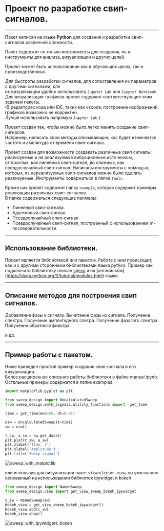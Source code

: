 # Проект по разработке свип-сигналов.
  
- - -  

Пакет написан на языке **Python** для создания и разработки свип-сигналов различной сложности.  
  
Пакет содержит не только инструменты для создания, но и инструменты для анализа, визуализации и других целей. 
    
Проект может быть использовании как в обучающих целях, так и производственных.  
  
Для быстроты разработки сигналов, для сопоставления их параметров с другими сигналами, для  
их визуализации удобно использовать `Jupyter Lab` или `Jupyter Notebook`.  
Для визуализации графиков проект содержит соответствующие этим задачам пакеты.  
(В редакторах кода или IDE, таких как vscode, построение изображений, графиков возможно не корректно.  
Лучше использовать напрямую `Jupyter Lab`.)  
  
Проект создан так, чтобы можно было легко менять создание свип-сигналов.   
Например, написать свои методы описывающие, как будет изменяется частота и амплитуда от времени свип-сигнала.  
  
Проект создан для возможности создавать различные свип сигналы: реализуемые и не реализуемые вибрационным источником,  
от простых, как линейный свип-сигнал, до сложных, как псевдослучайный свип-сигнал. Написаны инструменты с помощью,  
которых, из нереализуемых свип-сигналов можно было сделать реализуемые. Инструменты содержаться в папке `tools`.  
  
Кроме них проект содержит папку `example`, которая содержит примеры реализации различных свип-сигналов.  
В папке содержаться следующие примеры:  
* Линейный свип-сигнала.  
* Адаптивный свип-сигнал.
* Псевдослучайный спип-сигнал.  
* Псевдослучайный свип-сигнал, построенный с использованием m-последовательности. 

- - -
## Использование библиотеки. 

Проект является библиотекой или пакетом. Работа с ним происходит, как и с другими сторонними библиотеками языка python.
Пример как подключить библиотеку описан 
[здесь](https://all-python.ru/osnovy/podklyuchenie-modulej.html 'Import module') 
и на [английском] (https://docs.python.org/3/tutorial/modules.html) языке. 
- - -
## Описание методов для построения свип сигналов.

Добавление фазы к сигналу.
Вычитание фазы из сигнала.
Получение спектра.
Получение амплиткдного спетра.
Получение фазагого спектра.
Получение обратного фильтра.

и др.

- - -
## Пример работы с пакетом.
  
Ниже приведен простой пример создания свип-сигнала и его визуализации.  
Более расширенное описание работы библиотеки в файле manual.ipynb. 
Остальные примеры содержатся в папке examples.

```python
import matplotlib.pyplot as plt

from sweep_design import UncalculatedSweep
from sweep_design.math_signals.utility_functions import  get_time

time = get_time(end=50, dt=0.01)

usw = UncalculatedSweep(t=time)
sw = usw()

t_sw, a_sw = sw.get_data()
plt.plot(t_sw, a_sw)
plt.xlabel('Time, s')
plt.ylabel('Amplitude')
plt.title('Sweep-signal')

```  

![sweep_with_matplotlib](https://user-images.githubusercontent.com/89973180/156033978-ccc8de40-9f6b-4bb1-b59f-7a3ea41d2f64.png "Linear Sweep") 

или используя для визуализации пакет ```viewrelation.view```, по умолчанию основанный на использовании библиотек ipywidget и bokeh  

```python
from sweep_design import NamedSweep
from sweep_design.view import get_view_sweep_bokeh_ipywidget

c_sw = NamedSweep(sw)
bokeh_view = get_view_sweep_bokeh_ipywidget()
bokeh_view.add(c_sw)
bokeh_view.show()
```

![sweep_with_ipywidgets_bokeh](https://user-images.githubusercontent.com/89973180/156037232-c3b11ec4-f653-44a2-be20-ec87f481d9b7.png "Linear Sweep GUI")